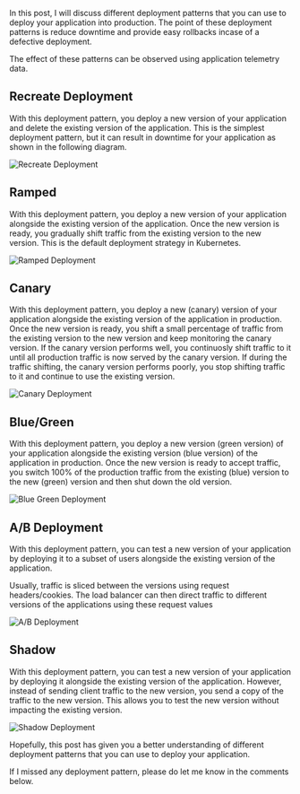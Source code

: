 In this post, I will discuss different deployment patterns that you can use to deploy your application into production. The point of these deployment patterns is reduce downtime and provide easy rollbacks incase of a defective deployment.

The effect of these patterns can be observed using application telemetry data.  

## Recreate Deployment

With this deployment pattern, you deploy a new version of your application and delete the existing version of the application. This is the simplest deployment pattern, but it can result in downtime for your application as shown in the following diagram.

![Recreate Deployment](https://dev-to-uploads.s3.amazonaws.com/uploads/articles/xaz2odgo91lipr8akqsv.png)

## Ramped

With this deployment pattern, you deploy a new version of your application alongside the existing version of the application. Once the new version is ready, you gradually shift traffic from the existing version to the new version. This is the default deployment strategy in Kubernetes.

![Ramped Deployment](https://dev-to-uploads.s3.amazonaws.com/uploads/articles/uuv0dddhut62tp4erxa9.png)

## Canary

With this deployment pattern, you deploy a new (canary) version of your application alongside the existing version of the application in production. Once the new version is ready, you shift a small percentage of traffic from the existing version to the new version and keep monitoring the canary version. If the canary version performs well, you continuosly
shift traffic to it until all production traffic is now served by the canary version. If during the traffic shifting, the canary version performs poorly, you stop shifting traffic to it and continue to use the existing version.

![Canary Deployment](https://dev-to-uploads.s3.amazonaws.com/uploads/articles/3n1sl9681qdtx5co5y5u.png)

## Blue/Green

With this deployment pattern, you deploy a new version (green version) of your application alongside the existing version (blue version) of the application in production. Once the new version is ready to accept traffic, you switch 100% of the production traffic from the existing (blue) version to the new (green) version and then shut down the old version.

![Blue Green Deployment](https://dev-to-uploads.s3.amazonaws.com/uploads/articles/02wryehv5zkl1tvxkmfp.png)

## A/B Deployment

With this deployment pattern, you can test a new version of your application by deploying it to a subset of users alongside the existing version of the application.

Usually, traffic is sliced between the versions using request headers/cookies. The load balancer can then direct traffic to different versions of the applications using these request values 

![A/B Deployment](https://dev-to-uploads.s3.amazonaws.com/uploads/articles/ijuplf9wxsbqxn79n1t6.png)

## Shadow

With this deployment pattern, you can test a new version of your application by deploying it alongside the existing version of the application. However, instead of sending client traffic to the new version, you send a copy of the traffic to the new version. This allows you to test the new version without impacting the existing version.

![Shadow Deployment](https://dev-to-uploads.s3.amazonaws.com/uploads/articles/so7xed95n3mh1r5rzyea.png)

Hopefully, this post has given you a better understanding of different deployment patterns that you can use to deploy your application. 

If I missed any deployment pattern, please do let me know in the comments below.
